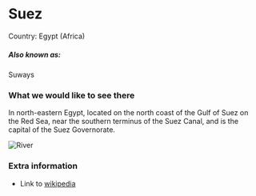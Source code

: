 # Suez

Country: Egypt (Africa)

##### Also known as:

Suways

### What we would like to see there

In north-eastern Egypt, located on the north coast of the Gulf of Suez on the Red Sea, near the southern terminus of the Suez Canal, and is the capital of the Suez Governorate.

![River](https://upload.wikimedia.org/wikipedia/commons/thumb/7/78/EG-suez-20-bg-suez.jpg/1920px-EG-suez-20-bg-suez.jpg)

### Extra information

- Link to [wikipedia](https://en.wikipedia.org/wiki/Suez)
